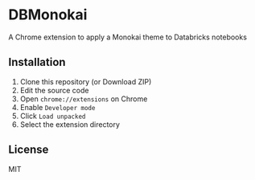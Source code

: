 # DBMonokai

A Chrome extension to apply a Monokai theme to Databricks notebooks

## Installation

1. Clone this repository (or Download ZIP)
1. Edit the source code
1. Open `chrome://extensions` on Chrome
1. Enable `Developer mode`
1. Click `Load unpacked`
1. Select the extension directory


## License

MIT
